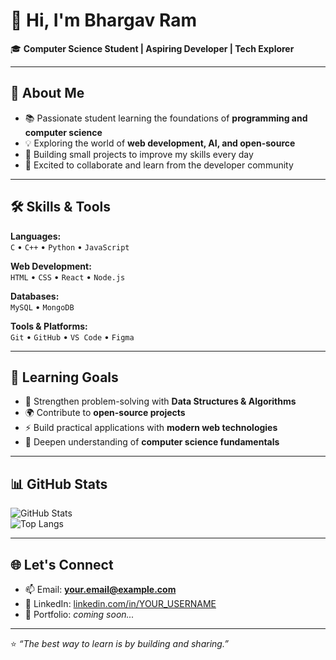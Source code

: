 # 👋 Hi, I'm Bhargav Ram

🎓 **Computer Science Student | Aspiring Developer | Tech Explorer**  

---

## 🌟 About Me
- 📚 Passionate student learning the foundations of **programming and computer science**  
- 💡 Exploring the world of **web development, AI, and open-source**  
- 🌱 Building small projects to improve my skills every day  
- 🤝 Excited to collaborate and learn from the developer community  

---

## 🛠️ Skills & Tools
**Languages:**  
`C` • `C++` • `Python` • `JavaScript`

**Web Development:**  
`HTML` • `CSS` • `React` • `Node.js`

**Databases:**  
`MySQL` • `MongoDB`

**Tools & Platforms:**  
`Git` • `GitHub` • `VS Code` • `Figma`  

---

## 🚀 Learning Goals
- 🔭 Strengthen problem-solving with **Data Structures & Algorithms**  
- 🌍 Contribute to **open-source projects**  
- ⚡ Build practical applications with **modern web technologies**  
- 📖 Deepen understanding of **computer science fundamentals**  

---

## 📊 GitHub Stats
![GitHub Stats](https://github-readme-stats.vercel.app/api?username=lebhargavram79&show_icons=true&theme=tokyonight)  
![Top Langs](https://github-readme-stats.vercel.app/api/top-langs/?username=lebhargavram79&layout=compact&theme=tokyonight)

---

## 🌐 Let's Connect
- 📫 Email: **your.email@example.com**  
- 💼 LinkedIn: [linkedin.com/in/YOUR_USERNAME](https://linkedin.com/in/YOUR_USERNAME)  
- 📝 Portfolio: *coming soon...*  

---

⭐ *“The best way to learn is by building and sharing.”*

